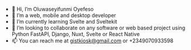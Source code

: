 - 👋 Hi, I’m Oluwaseyifunmi Oyefeso
- 👀 I’m a web, mobile and desktop developer
- 🌱 I’m currently learning Svelte and Sveltekit
- 💞️ I’m looking to collaborate on any software or web based project using Python FastAPI, Django, Nuxt, Svelte or React Native
- 📫 You can reach me at gistkiosk@gmail.com or +2349070933598

<!---
sheyziSilver/sheyziSilver is a ✨ special ✨ repository because its `README.md` (this file) appears on your GitHub profile.
You can click the Preview link to take a look at your changes.
--->
